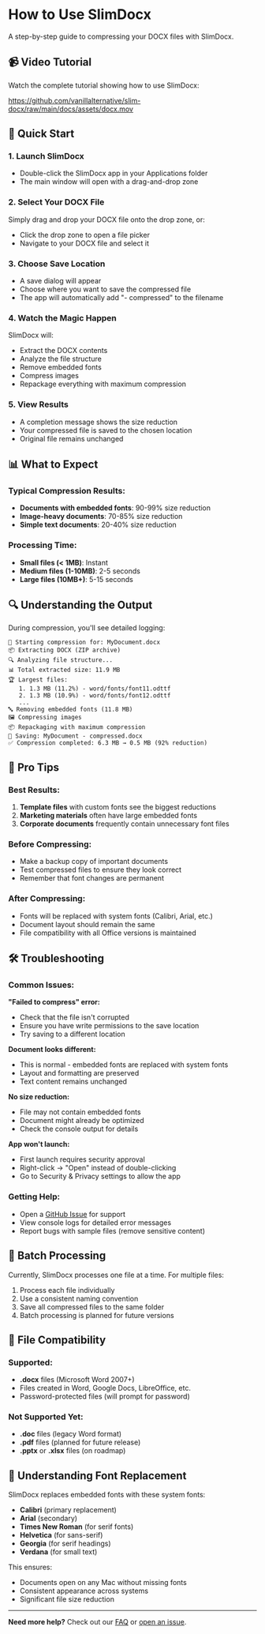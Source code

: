 # How to Use SlimDocx

A step-by-step guide to compressing your DOCX files with SlimDocx.

## 📹 Video Tutorial

Watch the complete tutorial showing how to use SlimDocx:

https://github.com/vanillalternative/slim-docx/raw/main/docs/assets/docx.mov

## 🚀 Quick Start

### 1. Launch SlimDocx
- Double-click the SlimDocx app in your Applications folder
- The main window will open with a drag-and-drop zone

### 2. Select Your DOCX File
Simply drag and drop your DOCX file onto the drop zone, or:
- Click the drop zone to open a file picker
- Navigate to your DOCX file and select it

### 3. Choose Save Location
- A save dialog will appear
- Choose where you want to save the compressed file
- The app will automatically add "- compressed" to the filename

### 4. Watch the Magic Happen
SlimDocx will:
- Extract the DOCX contents
- Analyze the file structure
- Remove embedded fonts
- Compress images
- Repackage everything with maximum compression

### 5. View Results
- A completion message shows the size reduction
- Your compressed file is saved to the chosen location
- Original file remains unchanged

## 📊 What to Expect

### Typical Compression Results:
- **Documents with embedded fonts**: 90-99% size reduction
- **Image-heavy documents**: 70-85% size reduction
- **Simple text documents**: 20-40% size reduction

### Processing Time:
- **Small files (< 1MB)**: Instant
- **Medium files (1-10MB)**: 2-5 seconds
- **Large files (10MB+)**: 5-15 seconds

## 🔍 Understanding the Output

During compression, you'll see detailed logging:

```
🔄 Starting compression for: MyDocument.docx
📦 Extracting DOCX (ZIP archive)
🔍 Analyzing file structure...
📊 Total extracted size: 11.9 MB
🏆 Largest files:
   1. 1.3 MB (11.2%) - word/fonts/font11.odttf
   2. 1.3 MB (10.9%) - word/fonts/font12.odttf
   ...
🔤 Removing embedded fonts (11.8 MB)
🖼️ Compressing images
📦 Repackaging with maximum compression
💾 Saving: MyDocument - compressed.docx
✅ Compression completed: 6.3 MB → 0.5 MB (92% reduction)
```

## 🎯 Pro Tips

### Best Results:
1. **Template files** with custom fonts see the biggest reductions
2. **Marketing materials** often have large embedded fonts
3. **Corporate documents** frequently contain unnecessary font files

### Before Compressing:
- Make a backup copy of important documents
- Test compressed files to ensure they look correct
- Remember that font changes are permanent

### After Compressing:
- Fonts will be replaced with system fonts (Calibri, Arial, etc.)
- Document layout should remain the same
- File compatibility with all Office versions is maintained

## 🛠️ Troubleshooting

### Common Issues:

**"Failed to compress" error:**
- Check that the file isn't corrupted
- Ensure you have write permissions to the save location
- Try saving to a different location

**Document looks different:**
- This is normal - embedded fonts are replaced with system fonts
- Layout and formatting are preserved
- Text content remains unchanged

**No size reduction:**
- File may not contain embedded fonts
- Document might already be optimized
- Check the console output for details

**App won't launch:**
- First launch requires security approval
- Right-click → "Open" instead of double-clicking
- Go to Security & Privacy settings to allow the app

### Getting Help:
- Open a [GitHub Issue](https://github.com/vanillalternative/slim-docx/issues/new) for support
- View console logs for detailed error messages
- Report bugs with sample files (remove sensitive content)

## 🔄 Batch Processing

Currently, SlimDocx processes one file at a time. For multiple files:

1. Process each file individually
2. Use a consistent naming convention
3. Save all compressed files to the same folder
4. Batch processing is planned for future versions

## 📝 File Compatibility

### Supported:
- **.docx** files (Microsoft Word 2007+)
- Files created in Word, Google Docs, LibreOffice, etc.
- Password-protected files (will prompt for password)

### Not Supported Yet:
- **.doc** files (legacy Word format)
- **.pdf** files (planned for future release)
- **.pptx** or **.xlsx** files (on roadmap)

## 🎨 Understanding Font Replacement

SlimDocx replaces embedded fonts with these system fonts:
- **Calibri** (primary replacement)
- **Arial** (secondary)
- **Times New Roman** (for serif fonts)
- **Helvetica** (for sans-serif)
- **Georgia** (for serif headings)
- **Verdana** (for small text)

This ensures:
- Documents open on any Mac without missing fonts
- Consistent appearance across systems
- Significant file size reduction

---

**Need more help?** Check out our [FAQ](https://github.com/vanillalternative/slim-docx/wiki) or [open an issue](https://github.com/vanillalternative/slim-docx/issues/new).